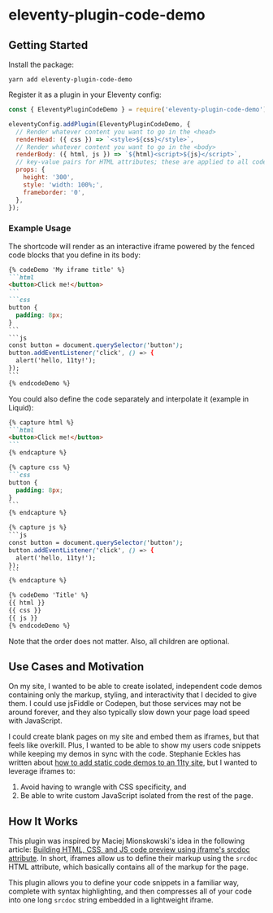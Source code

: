 # eleventy-plugin-code-demo

## Getting Started

Install the package:

```
yarn add eleventy-plugin-code-demo
```

Register it as a plugin in your Eleventy config:

```js
const { EleventyPluginCodeDemo } = require('eleventy-plugin-code-demo');

eleventyConfig.addPlugin(EleventyPluginCodeDemo, {
  // Render whatever content you want to go in the <head>
  renderHead: ({ css }) => `<style>${css}</style>`,
  // Render whatever content you want to go in the <body>
  renderBody: ({ html, js }) => `${html}<script>${js}</script>`,
  // key-value pairs for HTML attributes; these are applied to all code previews
  props: {
    height: '300',
    style: 'width: 100%;',
    frameborder: '0',
  },
});
```

### Example Usage

The shortcode will render as an interactive iframe powered by the fenced code blocks that you define in its body:

````md
{% codeDemo 'My iframe title' %}
```html
<button>Click me!</button>
```
```css
button {
  padding: 8px;
}
```
```js
const button = document.querySelector('button');
button.addEventListener('click', () => {
  alert('hello, 11ty!');
});
```
{% endcodeDemo %}
````

You could also define the code separately and interpolate it (example in Liquid):

````md
{% capture html %}
```html
<button>Click me!</button>
```
{% endcapture %}

{% capture css %}
```css
button {
  padding: 8px;
}
```
{% endcapture %}

{% capture js %}
```js
const button = document.querySelector('button');
button.addEventListener('click', () => {
  alert('hello, 11ty!');
});
```
{% endcapture %}

{% codeDemo 'Title' %}
{{ html }}
{{ css }}
{{ js }}
{% endcodeDemo %}
````

Note that the order does not matter. Also, all children are optional.

## Use Cases and Motivation

On my site, I wanted to be able to create isolated, independent code demos containing only the markup, styling, and interactivity that I decided to give them. I could use jsFiddle or Codepen, but those services may not be around forever, and they also typically slow down your page load speed with JavaScript.

I could create blank pages on my site and embed them as iframes, but that feels like overkill. Plus, I wanted to be able to show my users code snippets while keeping my demos in sync with the code. Stephanie Eckles has written about [how to add static code demos to an 11ty site](https://11ty.rocks/posts/eleventy-templating-static-code-demos/), but I wanted to leverage iframes to:

1. Avoid having to wrangle with CSS specificity, and
2. Be able to write custom JavaScript isolated from the rest of the page.

## How It Works

This plugin was inspired by Maciej Mionskowski's idea in the following article: [Building HTML, CSS, and JS code preview using iframe's srcdoc attribute](https://mionskowski.pl/posts/iframe-code-preview/). In short, iframes allow us to define their markup using the `srcdoc` HTML attribute, which basically contains all of the markup for the page.

This plugin allows you to define your code snippets in a familiar way, complete with syntax highlighting, and then compresses all of your code into one long `srcdoc` string embedded in a lightweight iframe.
